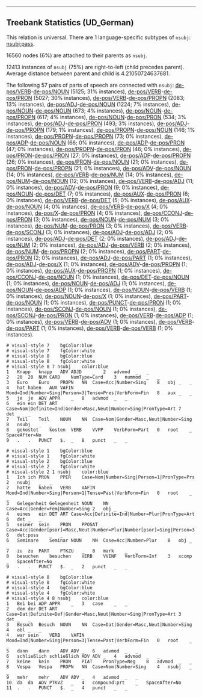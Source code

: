 

--------------------------------------------------------------------------------

## Treebank Statistics (UD_German)

This relation is universal.
There are 1 language-specific subtypes of `nsubj`: [nsubj:pass]().

16560 nodes (6%) are attached to their parents as `nsubj`.

12413 instances of `nsubj` (75%) are right-to-left (child precedes parent).
Average distance between parent and child is 4.21050724637681.

The following 57 pairs of parts of speech are connected with `nsubj`: [de-pos/VERB]()-[de-pos/NOUN]() (5125; 31% instances), [de-pos/VERB]()-[de-pos/PRON]() (5027; 30% instances), [de-pos/VERB]()-[de-pos/PROPN]() (2083; 13% instances), [de-pos/ADJ]()-[de-pos/NOUN]() (1224; 7% instances), [de-pos/NOUN]()-[de-pos/NOUN]() (673; 4% instances), [de-pos/NOUN]()-[de-pos/PROPN]() (617; 4% instances), [de-pos/NOUN]()-[de-pos/PRON]() (534; 3% instances), [de-pos/ADJ]()-[de-pos/PRON]() (493; 3% instances), [de-pos/ADJ]()-[de-pos/PROPN]() (179; 1% instances), [de-pos/PROPN]()-[de-pos/NOUN]() (146; 1% instances), [de-pos/PROPN]()-[de-pos/PROPN]() (73; 0% instances), [de-pos/ADP]()-[de-pos/NOUN]() (66; 0% instances), [de-pos/ADP]()-[de-pos/PRON]() (47; 0% instances), [de-pos/PROPN]()-[de-pos/PRON]() (46; 0% instances), [de-pos/PRON]()-[de-pos/PRON]() (27; 0% instances), [de-pos/ADP]()-[de-pos/PROPN]() (26; 0% instances), [de-pos/PRON]()-[de-pos/NOUN]() (21; 0% instances), [de-pos/PRON]()-[de-pos/PROPN]() (21; 0% instances), [de-pos/ADV]()-[de-pos/NOUN]() (14; 0% instances), [de-pos/VERB]()-[de-pos/NUM]() (14; 0% instances), [de-pos/NUM]()-[de-pos/NOUN]() (12; 0% instances), [de-pos/VERB]()-[de-pos/ADJ]() (11; 0% instances), [de-pos/ADV]()-[de-pos/PRON]() (9; 0% instances), [de-pos/NOUN]()-[de-pos/DET]() (7; 0% instances), [de-pos/AUX]()-[de-pos/PRON]() (6; 0% instances), [de-pos/VERB]()-[de-pos/DET]() (5; 0% instances), [de-pos/AUX]()-[de-pos/NOUN]() (4; 0% instances), [de-pos/VERB]()-[de-pos/X]() (4; 0% instances), [de-pos/X]()-[de-pos/PRON]() (4; 0% instances), [de-pos/CCONJ]()-[de-pos/PRON]() (3; 0% instances), [de-pos/NOUN]()-[de-pos/NUM]() (3; 0% instances), [de-pos/NUM]()-[de-pos/PRON]() (3; 0% instances), [de-pos/VERB]()-[de-pos/SCONJ]() (3; 0% instances), [de-pos/ADJ]()-[de-pos/ADJ]() (2; 0% instances), [de-pos/ADJ]()-[de-pos/DET]() (2; 0% instances), [de-pos/ADJ]()-[de-pos/NUM]() (2; 0% instances), [de-pos/ADJ]()-[de-pos/VERB]() (2; 0% instances), [de-pos/NUM]()-[de-pos/PROPN]() (2; 0% instances), [de-pos/PART]()-[de-pos/PRON]() (2; 0% instances), [de-pos/ADJ]()-[de-pos/PART]() (1; 0% instances), [de-pos/ADJ]()-[de-pos/X]() (1; 0% instances), [de-pos/ADV]()-[de-pos/PROPN]() (1; 0% instances), [de-pos/AUX]()-[de-pos/PROPN]() (1; 0% instances), [de-pos/CCONJ]()-[de-pos/NOUN]() (1; 0% instances), [de-pos/DET]()-[de-pos/NOUN]() (1; 0% instances), [de-pos/NOUN]()-[de-pos/ADJ]() (1; 0% instances), [de-pos/NOUN]()-[de-pos/ADP]() (1; 0% instances), [de-pos/NOUN]()-[de-pos/VERB]() (1; 0% instances), [de-pos/NOUN]()-[de-pos/X]() (1; 0% instances), [de-pos/PART]()-[de-pos/NOUN]() (1; 0% instances), [de-pos/PUNCT]()-[de-pos/PRON]() (1; 0% instances), [de-pos/SCONJ]()-[de-pos/NOUN]() (1; 0% instances), [de-pos/SCONJ]()-[de-pos/PRON]() (1; 0% instances), [de-pos/VERB]()-[de-pos/ADP]() (1; 0% instances), [de-pos/VERB]()-[de-pos/ADV]() (1; 0% instances), [de-pos/VERB]()-[de-pos/PART]() (1; 0% instances), [de-pos/VERB]()-[de-pos/VERB]() (1; 0% instances).


~~~ conllu
# visual-style 7	bgColor:blue
# visual-style 7	fgColor:white
# visual-style 8	bgColor:blue
# visual-style 8	fgColor:white
# visual-style 8 7 nsubj	color:blue
1	Knapp	knapp	ADV	ADJD	_	2	advmod	_	_
2	20	20	NUM	CARD	NumType=Card	3	nummod	_	_
3	Euro	Euro	PROPN	NN	Case=Acc|Number=Sing	8	obj	_	_
4	hat	haben	AUX	VAFIN	Mood=Ind|Number=Sing|Person=3|Tense=Pres|VerbForm=Fin	8	aux	_	_
5	je	je	ADV	APPR	_	8	advmod	_	_
6	ein	ein	DET	ART	Case=Nom|Definite=Ind|Gender=Masc,Neut|Number=Sing|PronType=Art	7	det	_	_
7	Teil	Teil	NOUN	NN	Case=Nom|Gender=Masc,Neut|Number=Sing	8	nsubj	_	_
8	gekostet	kosten	VERB	VVPP	VerbForm=Part	0	root	_	SpaceAfter=No
9	.	.	PUNCT	$.	_	8	punct	_	_

~~~


~~~ conllu
# visual-style 1	bgColor:blue
# visual-style 1	fgColor:white
# visual-style 2	bgColor:blue
# visual-style 2	fgColor:white
# visual-style 2 1 nsubj	color:blue
1	Ich	ich	PRON	PPER	Case=Nom|Number=Sing|Person=1|PronType=Prs	2	nsubj	_	_
2	hatte	haben	VERB	VAFIN	Mood=Ind|Number=Sing|Person=1|Tense=Past|VerbForm=Fin	0	root	_	_
3	Gelegenheit	Gelegenheit	NOUN	NN	Case=Acc|Gender=Fem|Number=Sing	2	obj	_	_
4	eines	ein	DET	ART	Case=Acc|Definite=Ind|Number=Plur|PronType=Art	6	det	_	_
5	seiner	sein	PRON	PPOSAT	Case=Acc|Gender[psor]=Masc,Neut|Number=Plur|Number[psor]=Sing|Person=3|Poss=Yes|PronType=Prs	6	det:poss	_	_
6	Seminare	Seminar	NOUN	NN	Case=Acc|Number=Plur	8	obj	_	_
7	zu	zu	PART	PTKZU	_	8	mark	_	_
8	besuchen	besuchen	VERB	VVINF	VerbForm=Inf	3	xcomp	_	SpaceAfter=No
9	.	.	PUNCT	$.	_	2	punct	_	_

~~~


~~~ conllu
# visual-style 8	bgColor:blue
# visual-style 8	fgColor:white
# visual-style 4	bgColor:blue
# visual-style 4	fgColor:white
# visual-style 4 8 nsubj	color:blue
1	Bei	bei	ADP	APPR	_	3	case	_	_
2	dem	der	DET	ART	Case=Dat|Definite=Def|Gender=Masc,Neut|Number=Sing|PronType=Art	3	det	_	_
3	Besuch	Besuch	NOUN	NN	Case=Dat|Gender=Masc,Neut|Number=Sing	4	obl	_	_
4	war	sein	VERB	VAFIN	Mood=Ind|Number=Sing|Person=3|Tense=Past|VerbForm=Fin	0	root	_	_
5	dann	dann	ADV	ADV	_	6	advmod	_	_
6	schließlich	schließlich	ADV	ADV	_	4	advmod	_	_
7	keine	kein	PRON	PIAT	PronType=Neg	8	advmod	_	_
8	Vespa	Vespa	PROPN	NN	Case=Nom|Number=Sing	4	nsubj	_	_
9	mehr	mehr	ADV	ADV	_	4	advmod	_	_
10	da	da	ADV	PTKVZ	_	4	compound:prt	_	SpaceAfter=No
11	.	.	PUNCT	$.	_	4	punct	_	_

~~~



